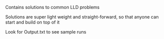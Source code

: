 Contains solutions to common LLD problems

Solutions are super light weight and straight-forward, so that anyone can start and build on top of it

Look for Output.txt to see sample runs
